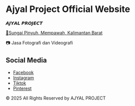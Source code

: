 # Ajyal Project Official Website

𝘼𝙅𝙔𝘼𝙇 𝙋𝙍𝙊𝙅𝙀𝘾𝙏

[📍Sungai Pinyuh, Mempawah, Kalimantan Barat](https://maps.app.goo.gl/rfnaBEugB2G57C2T7)

📷 Jasa Fotografi dan Videografi

## Social Media

- [Facebook](https://www.facebook.com/profile.php?id=61571699807078)
- [Instagram](https://instagram.com/)
- [Tiktok](https://www.tiktok.com/@ajyalproject)
- [Pinterest](https://id.pinterest.com/ajyalproject/)


© 2025 All Rights Reserved by AJYAL PROJECT
